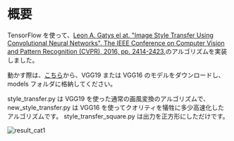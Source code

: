 # 概要

TensorFlow を使って、[Leon A. Gatys el at. "Image Style Transfer Using Convolutional Neural Networks". The IEEE Conference on Computer Vision and Pattern Recognition (CVPR), 2016, pp. 2414-2423.](https://www.cv-foundation.org/openaccess/content_cvpr_2016/papers/Gatys_Image_Style_Transfer_CVPR_2016_paper.pdf)のアルゴリズムを実装しました。

動かす際は、[こちら](https://github.com/tensorflow/models/tree/master/research/slim#pre-trained-models)から、VGG19 または VGG16 のモデルをダウンロードし、models フォルダに格納してください。

style_transfer.py は VGG19 を使った通常の画風変換のアルゴリズムで、new_style_transfer.py は VGG16 を使ってクオリティを犠牲に多少高速化したアルゴリズムです。
style_transfer_square.py は出力を正方形にしただけです。

![result_cat1](https://user-images.githubusercontent.com/50007328/137363419-e527b199-74d4-4e37-a33b-044b1f21abaa.png)
